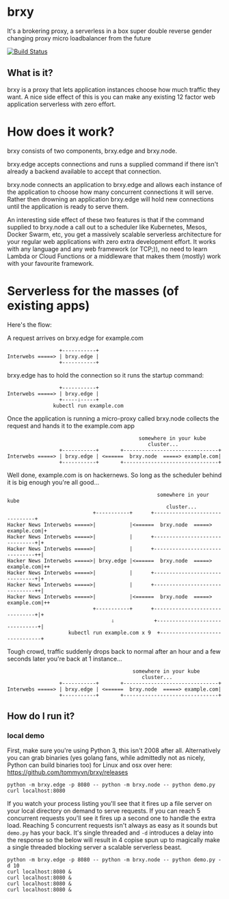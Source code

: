 # brxy

It's a brokering proxy, a serverless in a box super double reverse gender changing proxy micro loadbalancer from the future

[![Build Status](https://travis-ci.org/tommyvn/brxy.png)](https://travis-ci.org/tommyvn/brxy)

## What is it?

brxy is a proxy that lets application instances choose how much traffic they want. A nice side effect of this is you can make any existing 12 factor web application serverless with zero effort.

# How does it work?

brxy consists of two components, brxy.edge and brxy.node.

brxy.edge accepts connections and runs a supplied command if there isn't already a backend available to accept that connection.

brxy.node connects an application to brxy.edge and allows each instance of the application to choose how many concurrent connections it will serve. Rather then drowning an application brxy.edge will hold new connections until the application is ready to serve them.

An interesting side effect of these two features is that if the command supplied to brxy.node a call out to a scheduler like Kubernetes, Mesos, Docker Swarm, etc, you get a massively scalable serverless architecture for your regular web applications with zero extra development effort. It works with any language and any web framework (or TCP;)), no need to learn Lambda or Cloud Functions or a middleware that makes them (mostly) work with your favourite framework.

# Serverless for the masses (of existing apps)

Here's the flow:

A request arrives on brxy.edge for example.com
```
                 +-----------+
Interwebs =====> | brxy.edge |
                 +-----------+
```

brxy.edge has to hold the connection so it runs the startup command:
```
                 +-----------+
Interwebs =====> | brxy.edge |
                 +-----⇩-----+
               kubectl run example.com
```

Once the application is running a micro-proxy called brxy.node collects the request and hands it to the example.com app
```
                                           somewhere in your kube
                                              cluster...
                 +-----------+       +-------------------------------+
Interwebs =====> | brxy.edge | <======  brxy.node  =====> example.com|
                 +-----------+       +-------------------------------+

```

Well done, example.com is on hackernews. So long as the scheduler behind it is big enough you're all good...
```
                                                 somewhere in your kube
                                                    cluster...
                            +-----------+      +-------------------------------+
Hacker News Interwebs =====>|           |<======  brxy.node  =====> example.com|+
Hacker News Interwebs =====>|           |      +-------------------------------+|+
Hacker News Interwebs =====>|           |      +-------------------------------++|
Hacker News Interwebs =====>| brxy.edge |<======  brxy.node  =====> example.com|++
Hacker News Interwebs =====>|           |      +-------------------------------+|+
Hacker News Interwebs =====>|           |      +-------------------------------++|
Hacker News Interwebs =====>|           |<======  brxy.node  =====> example.com|++
                            +-----------+      +-------------------------------+|+
                                  ⇩             +-------------------------------+|
                    kubectl run example.com x 9  +-------------------------------+

```

Tough crowd, traffic suddenly drops back to normal after an hour and a few seconds later you're back at 1 instance...
```
                                         somewhere in your kube
                                            cluster...
                 +-----------+       +-------------------------------+
Interwebs =====> | brxy.edge | <======  brxy.node  =====> example.com|
                 +-----------+       +-------------------------------+

```

How do I run it?
----------------

### local demo

First, make sure you're using Python 3, this isn't 2008 after all. Alternatively you can grab binaries (yes golang fans, while admittedly not as nicely, Python can build binaries too) for Linux and osx over here: https://github.com/tommyvn/brxy/releases

```
python -m brxy.edge -p 8080 -- python -m brxy.node -- python demo.py
curl localhost:8080
```

If you watch your process listing you'll see that it fires up a file server on your local directory on demand to serve requests. If you can reach 5 concurrent requests you'll see it fires up a second one to handle the extra load. Reaching 5 concurrent requests isn't always as easy as it sounds but `demo.py` has your back. It's single threaded and `-d` introduces a delay into the response so the below will result in 4 copise spun up to magically make a single threaded blocking server a scalable serverless beast.

```
python -m brxy.edge -p 8080 -- python -m brxy.node -- python demo.py -d 10
curl localhost:8080 &
curl localhost:8080 &
curl localhost:8080 &
curl localhost:8080 &
```
